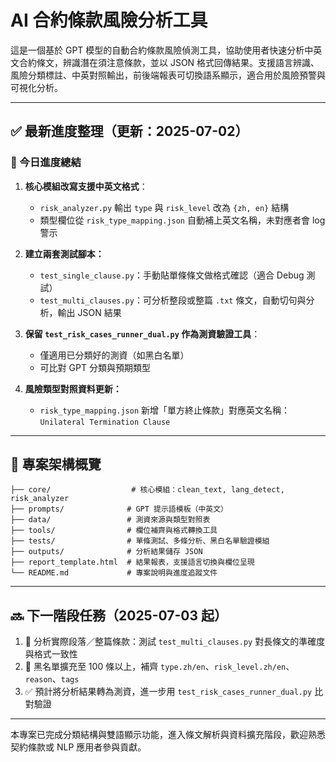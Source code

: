 # AI 合約條款風險分析工具

這是一個基於 GPT 模型的自動合約條款風險偵測工具，協助使用者快速分析中英文合約條文，辨識潛在須注意條款，並以 JSON 格式回傳結果。支援語言辨識、風險分類標註、中英對照輸出，前後端報表可切換語系顯示，適合用於風險預警與可視化分析。

---

## ✅ 最新進度整理（更新：2025-07-02）

### 📌 今日進度總結

1. **核心模組改寫支援中英文格式**：
   - `risk_analyzer.py` 輸出 `type` 與 `risk_level` 改為 `{zh, en}` 結構
   - 類型欄位從 `risk_type_mapping.json` 自動補上英文名稱，未對應者會 log 警示

2. **建立兩套測試腳本：**
   - `test_single_clause.py`：手動貼單條條文做格式確認（適合 Debug 測試）
   - `test_multi_clauses.py`：可分析整段或整篇 `.txt` 條文，自動切句與分析，輸出 JSON 結果

3. **保留 `test_risk_cases_runner_dual.py` 作為測資驗證工具**：
   - 僅適用已分類好的測資（如黑白名單）
   - 可比對 GPT 分類與預期類型

4. **風險類型對照資料更新：**
   - `risk_type_mapping.json` 新增「單方終止條款」對應英文名稱：`Unilateral Termination Clause`

---

## 📁 專案架構概覽

```
├── core/                  # 核心模組：clean_text, lang_detect, risk_analyzer
├── prompts/              # GPT 提示語模板（中英文）
├── data/                 # 測資來源與類型對照表
├── tools/                # 欄位補齊與格式轉換工具
├── tests/                # 單條測試、多條分析、黑白名單驗證模組
├── outputs/              # 分析結果儲存 JSON
├── report_template.html  # 結果報表，支援語言切換與欄位呈現
└── README.md             # 專案說明與進度追蹤文件
```

---

## 🔜 下一階段任務（2025-07-03 起）

1. 🧪 分析實際段落／整篇條款：測試 `test_multi_clauses.py` 對長條文的準確度與格式一致性
2. 📁 黑名單擴充至 100 條以上，補齊 `type.zh/en`、`risk_level.zh/en`、`reason`、`tags`
3. ✅ 預計將分析結果轉為測資，進一步用 `test_risk_cases_runner_dual.py` 比對驗證

---

本專案已完成分類結構與雙語顯示功能，進入條文解析與資料擴充階段，歡迎熟悉契約條款或 NLP 應用者參與貢獻。

